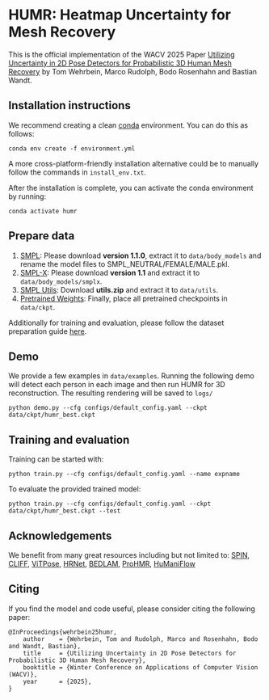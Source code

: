 # HUMR: Heatmap Uncertainty for Mesh Recovery
This is the official implementation of the WACV 2025 Paper [Utilizing Uncertainty in 2D Pose Detectors for Probabilistic 3D Human Mesh Recovery](https://arxiv.org/abs/2411.16289) by Tom Wehrbein, Marco Rudolph, Bodo Rosenhahn and Bastian Wandt.


## Installation instructions
We recommend creating a clean [conda](https://docs.conda.io/) environment. You can do this as follows:
```
conda env create -f environment.yml
```

A more cross-platform-friendly installation alternative could be to manually follow the commands in `install_env.txt`.


After the installation is complete, you can activate the conda environment by running:
```
conda activate humr
```

## Prepare data
1. [SMPL](https://smpl.is.tue.mpg.de/download.php): Please download <strong>version 1.1.0</strong>, extract it to `data/body_models` and rename the model files to SMPL_NEUTRAL/FEMALE/MALE.pkl.
2. [SMPL-X](https://smpl-x.is.tue.mpg.de/download.php): Please download <strong>version 1.1</strong> and extract it to `data/body_models/smplx`.
3. [SMPL Utils](https://cloud.tnt.uni-hannover.de/index.php/s/jQjkkqFaiWdJrwL): Download <strong>utils.zip</strong> and extract it to `data/utils`.
4. [Pretrained Weights](https://cloud.tnt.uni-hannover.de/index.php/s/jQjkkqFaiWdJrwL): Finally, place all pretrained checkpoints in `data/ckpt`.

Additionally for training and evaluation, please follow the dataset preparation guide [here](DATASET.MD). 

## Demo
We provide a few examples in `data/examples`. Running the following demo will detect each person in each image and then run HUMR for 3D reconstruction. The resulting rendering will be saved to `logs/`
```
python demo.py --cfg configs/default_config.yaml --ckpt data/ckpt/humr_best.ckpt
```

## Training and evaluation
Training can be started with:
```
python train.py --cfg configs/default_config.yaml --name expname
```

To evaluate the provided trained model:
```
python train.py --cfg configs/default_config.yaml --ckpt data/ckpt/humr_best.ckpt --test
```


## Acknowledgements
We benefit from many great resources including but not limited to: [SPIN](https://github.com/nkolot/SPIN), [CLIFF](https://github.com/huawei-noah/noah-research/tree/master/CLIFF), [ViTPose](https://github.com/JunkyByte/easy_ViTPose), [HRNet](https://github.com/leoxiaobin/deep-high-resolution-net.pytorch), [BEDLAM](https://github.com/pixelite1201/BEDLAM), [ProHMR](https://github.com/nkolot/ProHMR), [HuManiFlow](https://github.com/akashsengupta1997/HuManiFlow)


## Citing
If you find the model and code useful, please consider citing the following paper:

    @InProceedings{wehrbein25humr,
        author    = {Wehrbein, Tom and Rudolph, Marco and Rosenhahn, Bodo and Wandt, Bastian},
        title     = {Utilizing Uncertainty in 2D Pose Detectors for Probabilistic 3D Human Mesh Recovery},
        booktitle = {Winter Conference on Applications of Computer Vision (WACV)},
        year      = {2025},
    }
